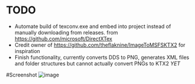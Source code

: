 # TODO
* Automate build of texconv.exe and embed into project instead of manually downloading from releases. from https://github.com/microsoft/DirectXTex
* Credit owner of https://github.com/theflaknine/ImageToMSFSKTX2 for inspiration
* Finish functionality, currently converts DDS to PNG, generates XML files and folder structures but cannot actually convert PNGs to KTX2 *YET*

#Screenshot
![image](https://github.com/user-attachments/assets/ab2383cd-6553-4566-95d3-b800d1885d81)
